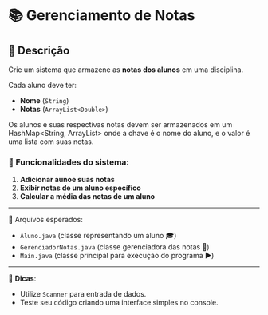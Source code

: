# 📚 Gerenciamento de Notas

## 📌 Descrição
Crie um sistema que armazene as **notas dos alunos** em uma disciplina.

Cada aluno deve ter:
- **Nome** (`String`)
- **Notas** (`ArrayList<Double>`)

Os alunos e suas respectivas notas devem ser armazenados em um HashMap<String, ArrayList<Double>> onde a chave é o nome do aluno, e o valor é uma lista com suas notas.

### 🎯 Funcionalidades do sistema:
1. **Adicionar aunoe suas notas**
2. **Exibir notas de um aluno específico**
3. **Calcular a média das notas de um aluno**

---

📂 Arquivos esperados:
- `Aluno.java` (classe representando um aluno 🎓)
- `GerenciadorNotas.java` (classe gerenciadora das notas 📂)
- `Main.java` (classe principal para execução do programa ▶️)
---
📌 **Dicas**:
- Utilize `Scanner` para entrada de dados.
- Teste seu código criando uma interface simples no console.
